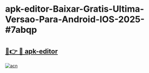 # apk-editor-Baixar-Gratis-Ultima-Versao-Para-Android-IOS-2025-#7abqp

# <h2><a href="https://ainizakaria.my?title=apk-editor&ref=22M">🔗👉 🔴 apk-editor</a></h2>

[![acn](https://github.com/user-attachments/assets/0f9c940e-d8b0-45ae-aac7-cd30a18b3e1c)](https://ainizakaria.my?title=apk-editor&ref=22M)

